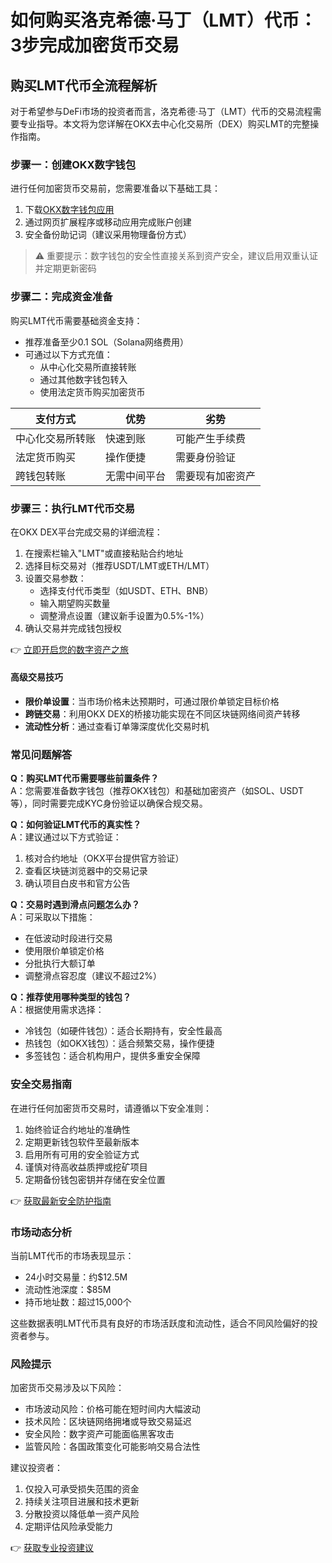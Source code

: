 # 如何购买洛克希德·马丁（LMT）代币：3步完成加密货币交易

## 购买LMT代币全流程解析

对于希望参与DeFi市场的投资者而言，洛克希德·马丁（LMT）代币的交易流程需要专业指导。本文将为您详解在OKX去中心化交易所（DEX）购买LMT的完整操作指南。

### 步骤一：创建OKX数字钱包

进行任何加密货币交易前，您需要准备以下基础工具：
1. 下载[OKX数字钱包应用](https://bit.ly/okx_welcome)
2. 通过网页扩展程序或移动应用完成账户创建
3. 安全备份助记词（建议采用物理备份方式）

> ⚠️ 重要提示：数字钱包的安全性直接关系到资产安全，建议启用双重认证并定期更新密码

### 步骤二：完成资金准备

购买LMT代币需要基础资金支持：
- 推荐准备至少0.1 SOL（Solana网络费用）
- 可通过以下方式充值：
  - 从中心化交易所直接转账
  - 通过其他数字钱包转入
  - 使用法定货币购买加密货币

| 支付方式 | 优势 | 劣势 |
|---------|------|------|
| 中心化交易所转账 | 快速到账 | 可能产生手续费 |
| 法定货币购买 | 操作便捷 | 需要身份验证 |
| 跨钱包转账 | 无需中间平台 | 需要现有加密资产 |

### 步骤三：执行LMT代币交易

在OKX DEX平台完成交易的详细流程：
1. 在搜索栏输入"LMT"或直接粘贴合约地址
2. 选择目标交易对（推荐USDT/LMT或ETH/LMT）
3. 设置交易参数：
   - 选择支付代币类型（如USDT、ETH、BNB）
   - 输入期望购买数量
   - 调整滑点设置（建议新手设置为0.5%-1%）
4. 确认交易并完成钱包授权

👉 [立即开启您的数字资产之旅](https://bit.ly/okx_welcome)

#### 高级交易技巧
- **限价单设置**：当市场价格未达预期时，可通过限价单锁定目标价格
- **跨链交易**：利用OKX DEX的桥接功能实现在不同区块链网络间资产转移
- **流动性分析**：通过查看订单簿深度优化交易时机

### 常见问题解答

**Q：购买LMT代币需要哪些前置条件？**  
A：您需要准备数字钱包（推荐OKX钱包）和基础加密资产（如SOL、USDT等），同时需要完成KYC身份验证以确保合规交易。

**Q：如何验证LMT代币的真实性？**  
A：建议通过以下方式验证：
1. 核对合约地址（OKX平台提供官方验证）
2. 查看区块链浏览器中的交易记录
3. 确认项目白皮书和官方公告

**Q：交易时遇到滑点问题怎么办？**  
A：可采取以下措施：
- 在低波动时段进行交易
- 使用限价单锁定价格
- 分批执行大额订单
- 调整滑点容忍度（建议不超过2%）

**Q：推荐使用哪种类型的钱包？**  
A：根据使用需求选择：
- 冷钱包（如硬件钱包）：适合长期持有，安全性最高
- 热钱包（如OKX钱包）：适合频繁交易，操作便捷
- 多签钱包：适合机构用户，提供多重安全保障

### 安全交易指南

在进行任何加密货币交易时，请遵循以下安全准则：
1. 始终验证合约地址的准确性
2. 定期更新钱包软件至最新版本
3. 启用所有可用的安全验证方式
4. 谨慎对待高收益质押或挖矿项目
5. 定期备份钱包密钥并存储在安全位置

👉 [获取最新安全防护指南](https://bit.ly/okx_welcome)

### 市场动态分析

当前LMT代币的市场表现显示：
- 24小时交易量：约$12.5M
- 流动性池深度：$85M
- 持币地址数：超过15,000个

这些数据表明LMT代币具有良好的市场活跃度和流动性，适合不同风险偏好的投资者参与。

### 风险提示

加密货币交易涉及以下风险：
- 市场波动风险：价格可能在短时间内大幅波动
- 技术风险：区块链网络拥堵或导致交易延迟
- 安全风险：数字资产可能面临黑客攻击
- 监管风险：各国政策变化可能影响交易合法性

建议投资者：
1. 仅投入可承受损失范围的资金
2. 持续关注项目进展和技术更新
3. 分散投资以降低单一资产风险
4. 定期评估风险承受能力

👉 [获取专业投资建议](https://bit.ly/okx_welcome)
